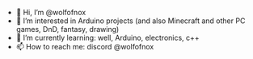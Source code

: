 - 👋 Hi, I’m @wolfofnox
- 👀 I’m interested in Arduino projects (and also Minecraft and other PC games, DnD, fantasy, drawing)
- 🌱 I’m currently learning: well, Arduino, electronics, c++
- 📫 How to reach me: discord @wolfofnox
